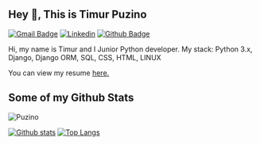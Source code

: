 ## Hey 👋, This is Timur Puzino
[![Gmail Badge](https://img.shields.io/badge/-puzino000@gmail.com-c14438?style=flat&logo=Gmail&logoColor=white&link=mailto:puzino000@gmail.com)](mailto:puzino000@gmail.com) 
[![Linkedin](https://img.shields.io/badge/-Timur-0072b1?style=flat&logo=Linkedin&logoColor=white&link=https://www.linkedin.com/in/timur-puzino-a08ab6142/)](https://www.linkedin.com/in/timur-puzino-a08ab6142/) [![Github Badge](https://img.shields.io/badge/-Puzino-grey?style=flat&logo=github&logoColor=white&link=https://github.com/Puzino/)](https://www.github.com/Puzino/) <p align='left'>Hi, my name is Timur and I Junior Python developer.
My stack: Python 3.x, Django, Django ORM, SQL, CSS, HTML, LINUX</p><p align='left'> You can view my resume <a href='[https://drive.google.com/file/d/1puPLLDfJ3LzJzLND4mKdb4SYQvA5wrYz/view?usp=sharing ](https://drive.google.com/file/d/1EsIhdxhpz9Zqh6vQiU_UG15ejOwt3lV1/view?usp=sharing)' target=_blank><u>here</u>.</a></p>
## Some of my Github Stats
<p align=left> <img src=https://komarev.com/ghpvc/?username=Puzino alt=Puzino /> </p>

[![Github stats](https://github-readme-stats.vercel.app/api?username=Puzino&show_icons=true&include_all_commits=true)](https://github.com/Puzino/github-readme-stats)
[![Top Langs](https://github-readme-stats.vercel.app/api/top-langs/?username=Puzino&layout=compact)](https://github.com/Puzino/github-readme-stats)
